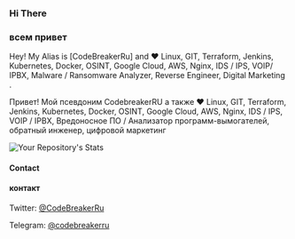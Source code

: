 ### Hi There 
### всем привет

Hey! My Alias is [CodeBreakerRu] and :heart: Linux, GIT, Terraform, Jenkins, Kubernetes, Docker, OSINT,  Google Cloud, AWS,  Nginx, IDS / IPS,  VOIP/ IPBX, Malware / Ransomware Analyzer, Reverse Engineer, Digital Marketing
. <br/>

Привет! Мой псевдоним CodebreakerRU а также :heart: Linux, GIT, Terraform, Jenkins, Kubernetes, Docker, OSINT, Google Cloud, AWS, Nginx, IDS / IPS, VOIP / IPBX, Вредоносное ПО / Анализатор программ-вымогателей, обратный инженер, цифровой маркетинг

![Your Repository's Stats](https://github-readme-stats.vercel.app/api?username=codebreakerru&show_icons=true&count_private=true)


#### Contact
#### контакт
Twitter: [@CodeBreakerRu](https://twitter.com/CodeBreakerRu)

Telegram: [@codebreakerru](https://t.me/codebreakerru)


